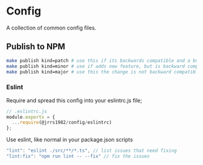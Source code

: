 # Config

A collection of common config files.

## Publish to NPM

```sh
make publish kind=patch # use this if its backwards compatible and a bug fix
make publish kind=minor # use if adds new feature, but is backward compatible
make publish kind=major # use this the change is not backward compatible
```

### Eslint

Require and spread this config into your eslintrc.js file;

```js
// .eslintrc.js
module.exports = {
  ...require(@jrrs1982/config/eslintrc)
};
```

Use eslint, like normal in your package.json scripts

```js
"lint": "eslint ./src/**/*.ts", // list issues that need fixing
"lint:fix": "npm run lint -- --fix" // fix the issues
```
